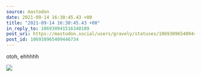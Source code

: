 ```yaml
---
source: mastodon
date: 2021-09-14 16:30:45.43 +00
title: "2021-09-14 16:30:45.43 +00"
in_reply_to: 106930941516340109
post_uri: https://mastodon.social/users/gravely/statuses/106930965409446734
post_id: 106930965409446734
---
```

otoh, ehhhhh


![](/images/106930965358322879.jpg)

